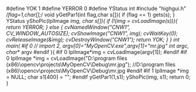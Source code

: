 #define YOK 1
#define YERROR 0
#define YStatus int
#include "highgui.h"
/*flag=1,char[];*/
void yGetPar1(int flag,char s[]){
	if (flag == 1)
		gets(s);
}
YStatus yShoPic(IplImage *img, char s[]){
	if (!(img = cvLoadImage(s))){
		return YERROR;
	}
	else
	{
		cvNamedWindow("CNW1", CV_WINDOW_AUTOSIZE);
		cvShowImage("CNW1", img);
		cvWaitKey(0);
		cvReleaseImage(&img);
		cvDestroyWindow("CNW1");
		return YOK;
	}
}
int main(
#if 0 // import 2, argv[0]="MyOpenCV.exe",argv[1]="mr.jpg"
	int argc, char** argv
#endif
	){
#if 0
	IplImage*img = cvLoadImage(argv[1]);
#endif
#if 0
	IplImage *img = cvLoadImage("D:\\program files (x86)\\opencv\\projects\\MyOpenCV\\Debug\\mr.jpg");
	//D:\program files (x86)\opencv\projects\MyOpenCV\Debug\mr.jpg
#endif
#if 1
	IplImage *img = NULL;
	char s1[400] = "";
#endif
	yGetPar1(1,s1);
	yShoPic(img, s1);
	return 0;
}

